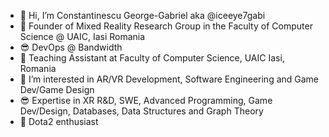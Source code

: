 - 👋 Hi, I’m Constantinescu George-Gabriel aka @iceeye7gabi
- 🌱 Founder of Mixed Reality Research Group in the Faculty of Computer Science @ UAIC, Iasi Romania
- 😎 DevOps @ Bandwidth
- 👀 Teaching Assistant at Faculty of Computer Science, UAIC Iasi, Romania
- 👀 I’m interested in AR/VR Development, Software Engineering and Game Dev/Game Design
- 😎 Expertise in XR R&D, SWE, Advanced Programming, Game Dev/Design, Databases, Data Structures and Graph Theory   
- 🤠 Dota2 enthusiast

<!---
iceeye7gabi/iceeye7gabi is a ✨ special ✨ repository because its `README.md` (this file) appears on your GitHub profile.
You can click the Preview link to take a look at your changes.
- 🌱 I’m currently attending Faculty Of Computer Science, UAIC, Master degree in Computer Science
--->

